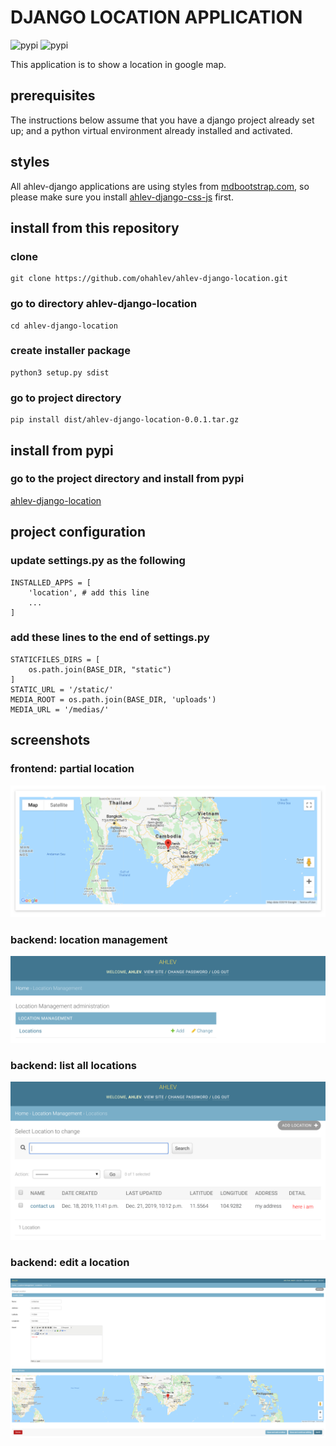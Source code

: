 # DJANGO LOCATION APPLICATION
![pypi](https://img.shields.io/pypi/v/ahlev-django-location) ![pypi](https://img.shields.io/pypi/status/ahlev-django-location)

This application is to show a location in google map.

## prerequisites
The instructions below assume that you have a django project already set up; and a python virtual environment already installed and activated. 

## styles
All ahlev-django applications are using styles from [mdbootstrap.com](https://mdbootstrap.com), so please make sure you install [ahlev-django-css-js](https://github.com/ohahlev/ahlev-django-css-js.git) first.


## install from this repository
### clone
```
git clone https://github.com/ohahlev/ahlev-django-location.git
```

### go to directory ahlev-django-location
```
cd ahlev-django-location
```

### create installer package
```
python3 setup.py sdist
```

### go to project directory
```
pip install dist/ahlev-django-location-0.0.1.tar.gz
```

## install from pypi
### go to the project directory and install from pypi
[ahlev-django-location](https://pypi.org/project/ahlev-django-location/)

## project configuration
### update settings.py as the following
```
INSTALLED_APPS = [
    'location', # add this line
    ...
]
```

### add these lines to the end of settings.py
```
STATICFILES_DIRS = [
    os.path.join(BASE_DIR, "static")
]
STATIC_URL = '/static/'
MEDIA_ROOT = os.path.join(BASE_DIR, 'uploads')
MEDIA_URL = '/medias/'
```

## screenshots
### frontend: partial location
![](screenshot/location_frontend.png)

### backend: location management
![](screenshot/location_backend1.png)

### backend: list all locations
![](screenshot/location_backend2.png)

### backend: edit a location
![](screenshot/location_backend3.png)
